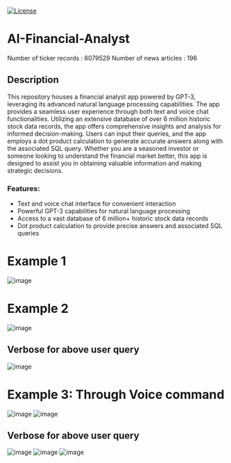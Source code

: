 [![License](https://img.shields.io/badge/License-MIT-blue.svg)](https://opensource.org/licenses/MIT)

# AI-Financial-Analyst
Number of ticker records : 6079529
Number of news articles : 196

## Description
This repository houses a financial analyst app powered by GPT-3, leveraging its advanced natural language processing capabilities. The app provides a seamless user experience through both text and voice chat functionalities.
Utilizing an extensive database of over 6 million historic stock data records, the app offers comprehensive insights and analysis for informed decision-making. Users can input their queries, and the app employs a dot product calculation to generate accurate answers along with the associated SQL query.
Whether you are a seasoned investor or someone looking to understand the financial market better, this app is designed to assist you in obtaining valuable information and making strategic decisions.

### Features:
- Text and voice chat interface for convenient interaction
- Powerful GPT-3 capabilities for natural language processing
- Access to a vast database of 6 million+ historic stock data records
- Dot product calculation to provide precise answers and associated SQL queries


# Example 1
![image](https://github.com/abhiyant-10/Denjiro-Financial_Ninja/assets/71189932/9930cfac-5e22-410d-bfd4-04b17aaa12af)

# Example 2
![image](https://github.com/abhiyant-10/Denjiro-Financial_Ninja/assets/71189932/dfb5edf4-810c-40d3-9ecb-52d4d5bd3123)
## Verbose for above user query
![image](https://github.com/abhiyant-10/Denjiro-Financial_Ninja/assets/71189932/df14ba9e-e974-44d3-ae40-dd36f7541918)

# Example 3: Through Voice command
![image](https://github.com/abhiyant-10/Denjiro-Financial_Ninja/assets/71189932/4ab4331b-9c2d-4ddf-bbe4-22056d135186)
![image](https://github.com/abhiyant-10/Denjiro-Financial_Ninja/assets/71189932/cb65e4cd-b1a1-4f20-9476-dfd47c7b4eaa)

## Verbose for above user query
![image](https://github.com/abhiyant-10/Denjiro-Financial_Ninja/assets/71189932/e5edaa4b-15f4-49fe-887f-a11a842e8524)
![image](https://github.com/abhiyant-10/Denjiro-Financial_Ninja/assets/71189932/3ddaa31b-5aa7-424f-891c-9bdad53eed18)
![image](https://github.com/abhiyant-10/Denjiro-Financial_Ninja/assets/71189932/47925dda-58cd-47c3-ae1f-377ef51e0f0b)


